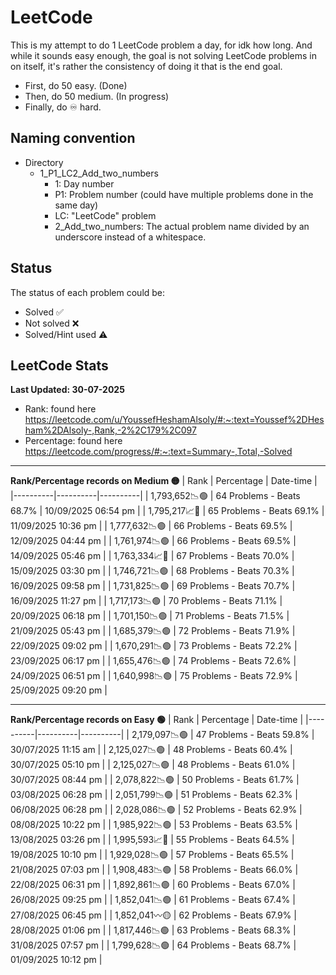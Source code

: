 # LeetCode

This is my attempt to do 1 LeetCode problem a day, for idk how long.
And while it sounds easy enough, the goal is not solving LeetCode problems in on itself,
it's rather the consistency of doing it that is the end goal.

- First, do 50 easy. (Done)
- Then, do 50 medium. (In progress)
- Finally, do ♾️ hard.


## Naming convention
- Directory
    - 1_P1_LC2_Add_two_numbers
        - 1: Day number
        - P1: Problem number (could have multiple problems done in the same day)
        - LC: "LeetCode" problem
        - 2_Add_two_numbers: The actual problem name divided by an underscore instead of a whitespace.

## Status
The status of each problem could be:
- Solved ✅
- Not solved ❌
- Solved/Hint used ⚠️

## LeetCode Stats
**Last Updated: 30-07-2025**
- Rank: found here https://leetcode.com/u/YoussefHeshamAlsoly/#:~:text=Youssef%2DHesham%2DAlsoly-,Rank,-2%2C179%2C097
- Percentage: found here https://leetcode.com/progress/#:~:text=Summary-,Total,-Solved

___
**Rank/Percentage records on Medium 🟡**
| Rank | Percentage | Date-time |
|----------|----------|----------|
| 1,793,652📉🟢 | 64 Problems - Beats 68.7% | 10/09/2025 06:54 pm |
| 1,795,217📈🔴 | 65 Problems - Beats 69.1% | 11/09/2025 10:36 pm |
| 1,777,632📉🟢 | 66 Problems - Beats 69.5% | 12/09/2025 04:44 pm |
| 1,761,974📉🟢 | 66 Problems - Beats 69.5% | 14/09/2025 05:46 pm |
| 1,763,334📈🔴 | 67 Problems - Beats 70.0% | 15/09/2025 03:30 pm |
| 1,746,721📉🟢 | 68 Problems - Beats 70.3% | 16/09/2025 09:58 pm |
| 1,731,825📉🟢 | 69 Problems - Beats 70.7% | 16/09/2025 11:27 pm |
| 1,717,173📉🟢 | 70 Problems - Beats 71.1% | 20/09/2025 06:18 pm |
| 1,701,150📉🟢 | 71 Problems - Beats 71.5% | 21/09/2025 05:43 pm |
| 1,685,379📉🟢 | 72 Problems - Beats 71.9% | 22/09/2025 09:02 pm |
| 1,670,291📉🟢 | 73 Problems - Beats 72.2% | 23/09/2025 06:17 pm |
| 1,655,476📉🟢 | 74 Problems - Beats 72.6% | 24/09/2025 06:51 pm |
| 1,640,998📉🟢 | 75 Problems - Beats 72.9% | 25/09/2025 09:20 pm |








___

**Rank/Percentage records on Easy 🟢**
| Rank | Percentage | Date-time |
|----------|----------|----------|
| 2,179,097📉🟢 | 47 Problems - Beats 59.8% | 30/07/2025 11:15 am |
| 2,125,027📉🟢 | 48 Problems - Beats 60.4% | 30/07/2025 05:10 pm |
| 2,125,027📉🟢 | 48 Problems - Beats 61.0% | 30/07/2025 08:44 pm |
| 2,078,822📉🟢 | 50 Problems - Beats 61.7% | 03/08/2025 06:28 pm |
| 2,051,799📉🟢 | 51 Problems - Beats 62.3% | 06/08/2025 06:28 pm |
| 2,028,086📉🟢 | 52 Problems - Beats 62.9% | 08/08/2025 10:22 pm |
| 1,985,922📉🟢 | 53 Problems - Beats 63.5% | 13/08/2025 03:26 pm |
| 1,995,593📈🔴 | 55 Problems - Beats 64.5% | 19/08/2025 10:10 pm |
| 1,929,028📉🟢 | 57 Problems - Beats 65.5% | 21/08/2025 07:03 pm |
| 1,908,483📉🟢 | 58 Problems - Beats 66.0% | 22/08/2025 06:31 pm |
| 1,892,861📉🟢 | 60 Problems - Beats 67.0% | 26/08/2025 09:25 pm |
| 1,852,041📉🟢 | 61 Problems - Beats 67.4% | 27/08/2025 06:45 pm |
| 1,852,041〰️🟡 | 62 Problems - Beats 67.9% | 28/08/2025 01:06 pm |
| 1,817,446📉🟢 | 63 Problems - Beats 68.3% | 31/08/2025 07:57 pm |
| 1,799,628📉🟢 | 64 Problems - Beats 68.7% | 01/09/2025 10:12 pm |
